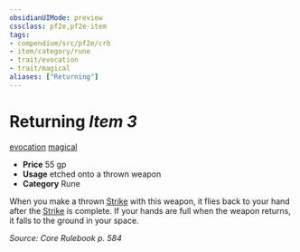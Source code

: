 ```yaml
---
obsidianUIMode: preview
cssclass: pf2e,pf2e-item
tags:
- compendium/src/pf2e/crb
- item/category/rune
- trait/evocation
- trait/magical
aliases: ["Returning"]
---
```

# Returning *Item 3*  
[evocation](../../../rules/traits/evocation.md)  [magical](../../../rules/traits/magical.md)  

- **Price** 55 gp
- **Usage** etched onto a thrown weapon
- **Category** Rune

When you make a thrown [Strike](../../../rules/actions/strike.md) with this weapon, it flies back to your hand after the [Strike](../../../rules/actions/strike.md) is complete. If your hands are full when the weapon returns, it falls to the ground in your space.

*Source: Core Rulebook p. 584*
